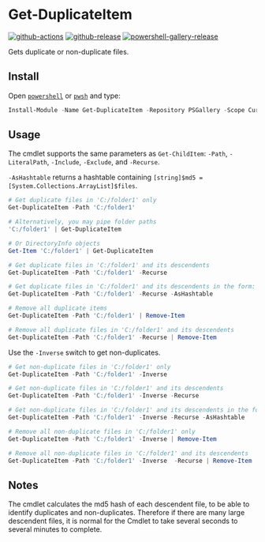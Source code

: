 # Get-DuplicateItem

[![github-actions](https://github.com/theohbrothers/Get-DuplicateItem/workflows/ci-master-pr/badge.svg)](https://github.com/theohbrothers/Get-DuplicateItem/actions)
[![github-release](https://img.shields.io/github/v/release/theohbrothers/Get-DuplicateItem?style=flat-square)](https://github.com/theohbrothers/Get-DuplicateItem/releases/)
[![powershell-gallery-release](https://img.shields.io/powershellgallery/v/Get-DuplicateItem?logo=powershell&logoColor=white&label=PSGallery&labelColor=&style=flat-square)](https://www.powershellgallery.com/packages/Get-DuplicateItem/)

Gets duplicate or non-duplicate files.

## Install

Open [`powershell`](https://docs.microsoft.com/en-us/powershell/scripting/windows-powershell/install/installing-windows-powershell?view=powershell-5.1) or [`pwsh`](https://github.com/powershell/powershell#-powershell) and type:

```powershell
Install-Module -Name Get-DuplicateItem -Repository PSGallery -Scope CurrentUser -Verbose
```

## Usage

The cmdlet supports the same parameters as `Get-ChildItem`: `-Path`, `-LiteralPath`, `-Include`, `-Exclude`, and `-Recurse`.

`-AsHashtable` returns a hashtable containing `[string]$md5 = [System.Collections.ArrayList]$files`.

```powershell
# Get duplicate files in 'C:/folder1' only
Get-DuplicateItem -Path 'C:/folder1'

# Alternatively, you may pipe folder paths
'C:/folder1' | Get-DuplicateItem

# Or DirectoryInfo objects
Get-Item 'C:/folder1' | Get-DuplicateItem

# Get duplicate files in 'C:/folder1' and its descendents
Get-DuplicateItem -Path 'C:/folder1' -Recurse

# Get duplicate files in 'C:/folder1' and its descendents in the form: hash => FileInfo[]
Get-DuplicateItem -Path 'C:/folder1' -Recurse -AsHashtable

# Remove all duplicate items
Get-DuplicateItem -Path 'C:/folder1' | Remove-Item

# Remove all duplicate files in 'C:/folder1' and its descendents
Get-DuplicateItem -Path 'C:/folder1' -Recurse | Remove-Item
```

Use the `-Inverse` switch to get non-duplicates.

```powershell
# Get non-duplicate files in 'C:/folder1' only
Get-DuplicateItem -Path 'C:/folder1' -Inverse

# Get non-duplicate files in 'C:/folder1' and its descendents
Get-DuplicateItem -Path 'C:/folder1' -Inverse -Recurse

# Get non-duplicate files in 'C:/folder1' and its descendents in the form: hash => FileInfo[]
Get-DuplicateItem -Path 'C:/folder1' -Inverse -Recurse -AsHashtable

# Remove all non-duplicate files in 'C:/folder1' only
Get-DuplicateItem -Path 'C:/folder1' -Inverse | Remove-Item

# Remove all non-duplicate files in 'C:/folder1' and its descendents
Get-DuplicateItem -Path 'C:/folder1' -Inverse  -Recurse | Remove-Item
```

## Notes

The cmdlet calculates the md5 hash of each descendent file, to be able to identify duplicates and non-duplicates. Therefore if there are many large descendent files, it is normal for the Cmdlet to take several seconds to several minutes to complete.
